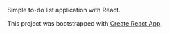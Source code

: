 Simple to-do list application with React.

This project was bootstrapped with [Create React App](https://github.com/facebook/create-react-app).
